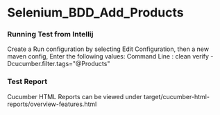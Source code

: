 # Selenium_BDD_Add_Products

### Running Test from Intellij

Create a Run configuration by selecting Edit Configuration, then a new maven config, Enter the following values:
Command Line : clean verify -Dcucumber.filter.tags="@Products"

### Test Report

Cucumber HTML Reports can be viewed under target/cucumber-html-reports/overview-features.html

